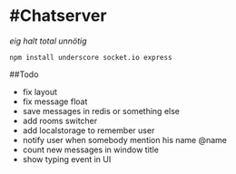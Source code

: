 #Chatserver
===
_eig halt total unnötig_

`npm install underscore socket.io express`

##Todo
- fix layout
- fix message float
- save messages in redis or something else
- add rooms switcher
- add localstorage to remember user
- notify user when somebody mention his name @name
- count new messages in window title
- show typing event in UI
